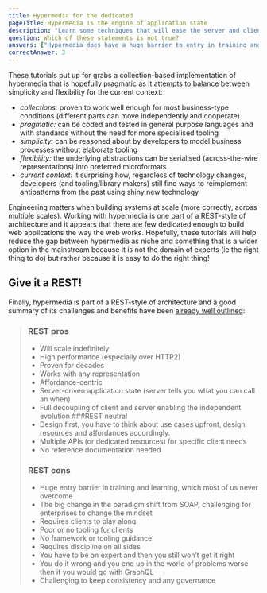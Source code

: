 ```yaml
---
title: Hypermedia for the dedicated
pageTitle: Hypermedia is the engine of application state
description: "Learn some techniques that will ease the server and client development"
question: Which of these statements is not true?
answers: ["Hypermedia does have a huge barrier to entry in training and learning", "REST requires discipline on all sides", "Hypermedia works with any representation", "Hypermedia over fetches"]
correctAnswer: 3
---
```


These tutorials put up for grabs a collection-based implementation of hypermedia that is hopefully pragmatic as it attempts to balance between simplicity and flexibility for the current context:

* _collections:_ proven to work well enough for most business-type conditions (different parts can move independently and cooperate)
* _pragmatic:_ can be coded and tested in general purpose languages and with standards without the need for more specialised tooling
* _simplicity:_ can be reasoned about by developers to model business processes without elaborate tooling
* _flexibility:_ the underlying abstractions can be serialised (across-the-wire representations) into preferred microformats
* _current context:_ it surprising how, regardless of technology changes, developers (and tooling/library makers) still find ways to reimplement antipatterns from the past using shiny new technology

Engineering matters when building systems at scale (more correctly, across multiple scales). Working with hypermedia is one part of a REST-style of architecture and it appears that there are few dedicated enough to build web applications the way the web works. Hopefully, these tutorials will help reduce the gap between hypermedia as niche and something that is a wider option in the mainstream because it is not the domain of experts (ie the right thing to do) but rather because it is easy to do the right thing!

## Give it a REST!

Finally, hypermedia is part of a REST-style of architecture and a good summary of its challenges and benefits have been [already well outlined](https://blog.goodapi.co/rest-vs-graphql-a-critical-review-5f77392658e7):
 
> ### REST pros
> * Will scale indefinitely
> * High performance (especially over HTTP2)
> * Proven for decades
> * Works with any representation
> * Affordance-centric
> * Server-driven application state (server tells you what you can call an when)
> * Full decoupling of client and server enabling the independent evolution
> ###REST neutral
> * Design first, you have to think about use cases upfront, design resources and affordances accordingly.
> * Multiple APIs (or dedicated resources) for specific client needs
> * No reference documentation needed
> ### REST cons
> * Huge entry barrier in training and learning, which most of us never overcome
> * The big change in the paradigm shift from SOAP, challenging for enterprises to change the mindset
> * Requires clients to play along
> * Poor or no tooling for clients
> * No framework or tooling guidance
> * Requires discipline on all sides
> * You have to be an expert and then you still won’t get it right
> * You do it wrong and you end up in the world of problems worse then if you would go with GraphQL
> * Challenging to keep consistency and any governance